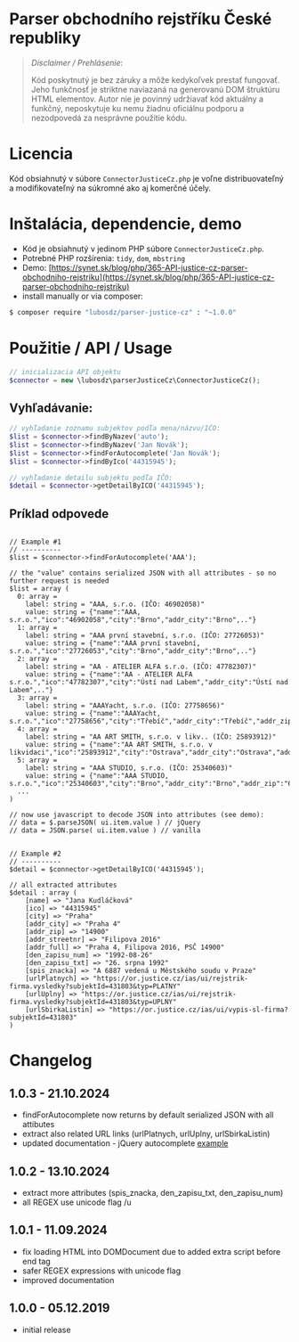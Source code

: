 Parser obchodního rejstříku České republiky
===========================================

> *Disclaimer / Prehlásenie*:
>
> Kód poskytnutý je bez záruky a môže kedykoľvek prestať fungovať.
> Jeho funkčnosť je striktne naviazaná na generovanú DOM štruktúru HTML elementov.
> Autor nie je povinný udržiavať kód aktuálny a funkčný, neposkytuje ku nemu žiadnu oficiálnu podporu a nezodpovedá za nesprávne použitie kódu.


Licencia
========

Kód obsiahnutý v súbore `ConnectorJusticeCz.php` je voľne distribuovateľný a modifikovateľný na súkromné ako aj komerčné účely.


Inštalácia, dependencie, demo
=============================

* Kód je obsiahnutý v jedinom PHP súbore `ConnectorJusticeCz.php`.
* Potrebné PHP rozšírenia: `tidy`, `dom`, `mbstring`
* Demo: [https://synet.sk/blog/php/365-API-justice-cz-parser-obchodniho-rejstriku](https://synet.sk/blog/php/365-API-justice-cz-parser-obchodniho-rejstriku)
* install manually or via composer:

```bash
$ composer require "lubosdz/parser-justice-cz" : "~1.0.0"
```

Použitie / API / Usage
======================

```php
// inicializacia API objektu
$connector = new \lubosdz\parserJusticeCz\ConnectorJusticeCz();
```

Vyhľadávanie:
-------------

```php
// vyhľadanie zoznamu subjektov podľa mena/názvu/IČO:
$list = $connector->findByNazev('auto');
$list = $connector->findByNazev('Jan Novák');
$list = $connector->findForAutocomplete('Jan Novák');
$list = $connector->findByIco('44315945');

// vyhľadanie detailu subjektu podľa IČO:
$detail = $connector->getDetailByICO('44315945');
```

Príklad odpovede
----------------

```

// Example #1
// ----------
$list = $connector->findForAutocomplete('AAA');

// the "value" contains serialized JSON with all attributes - so no further request is needed
$list = array (
  0: array =
	label: string = "AAA, s.r.o. (IČO: 46902058)"
	value: string = {"name":"AAA, s.r.o.","ico":"46902058","city":"Brno","addr_city":"Brno",.."}
  1: array =
	label: string = "AAA první stavební, s.r.o. (IČO: 27726053)"
	value: string = {"name":"AAA první stavební, s.r.o.","ico":"27726053","city":"Brno","addr_city":"Brno",.."}
  2: array =
	label: string = "AA - ATELIER ALFA s.r.o. (IČO: 47782307)"
	value: string = {"name":"AA - ATELIER ALFA s.r.o.","ico":"47782307","city":"Ústí nad Labem","addr_city":"Ústí nad Labem",.."}
  3: array =
	label: string = "AAAYacht, s.r.o. (IČO: 27758656)"
	value: string = {"name":"AAAYacht, s.r.o.","ico":"27758656","city":"Třebíč","addr_city":"Třebíč","addr_zip":"67401",.."}
  4: array =
	label: string = "AA ART SMITH, s.r.o. v likv.. (IČO: 25893912)"
	value: string = {"name":"AA ART SMITH, s.r.o. v likvidaci","ico":"25893912","city":"Ostrava","addr_city":"Ostrava","addr_zip":"70200",.."}
  5: array =
	label: string = "AAA STUDIO, s.r.o. (IČO: 25340603)"
	value: string = {"name":"AAA STUDIO, s.r.o.","ico":"25340603","city":"Brno","addr_city":"Brno","addr_zip":"60200",.."}
  ...
)

// now use javascript to decode JSON into attributes (see demo):
// data = $.parseJSON( ui.item.value ) // jQuery
// data = JSON.parse( ui.item.value ) // vanilla


// Example #2
// ----------
$detail = $connector->getDetailByICO('44315945');

// all extracted attributes
$detail : array (
	[name] => "Jana Kudláčková"
	[ico] => "44315945"
	[city] => "Praha"
	[addr_city] => "Praha 4"
	[addr_zip] => "14900"
	[addr_streetnr] => "Filipova 2016"
	[addr_full] => "Praha 4, Filipova 2016, PSČ 14900"
	[den_zapisu_num] => "1992-08-26"
	[den_zapisu_txt] => "26. srpna 1992"
	[spis_znacka] => "A 6887 vedená u Městského soudu v Praze"
	[urlPlatnych] => "https://or.justice.cz/ias/ui/rejstrik-firma.vysledky?subjektId=431803&typ=PLATNY"
	[urlUplny] => "https://or.justice.cz/ias/ui/rejstrik-firma.vysledky?subjektId=431803&typ=UPLNY"
	[urlSbirkaListin] => "https://or.justice.cz/ias/ui/vypis-sl-firma?subjektId=431803"
)
```


Changelog
=========

1.0.3 - 21.10.2024
------------------
* findForAutocomplete now returns by default serialized JSON with all attibutes
* extract also related URL links (urlPlatnych, urlUplny, urlSbirkaListin)
* updated documentation - jQuery autocomplete [example](https://synet.sk/blog/php/365-API-justice-cz-parser-obchodniho-rejstriku)


1.0.2 - 13.10.2024
------------------
* extract more attributes (spis_znacka, den_zapisu_txt, den_zapisu_num)
* all REGEX use unicode flag /u


1.0.1 - 11.09.2024
------------------
* fix loading HTML into DOMDocument due to added extra script before <body> end tag
* safer REGEX expressions with unicode flag
* improved documentation


1.0.0 - 05.12.2019
------------------
* initial release
